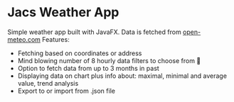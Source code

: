 # Jacs Weather App
Simple weather app built with JavaFX. Data is fetched from [open-meteo.com](open-meteo.com)
Features:
- Fetching based on coordinates or address
- Mind blowing number of 8 hourly data filters to choose from 🤯
- Option to fetch data from up to 3 months in past
- Displaying data on chart plus info about: maximal, minimal and average value, trend analysis
- Export to or import from .json file